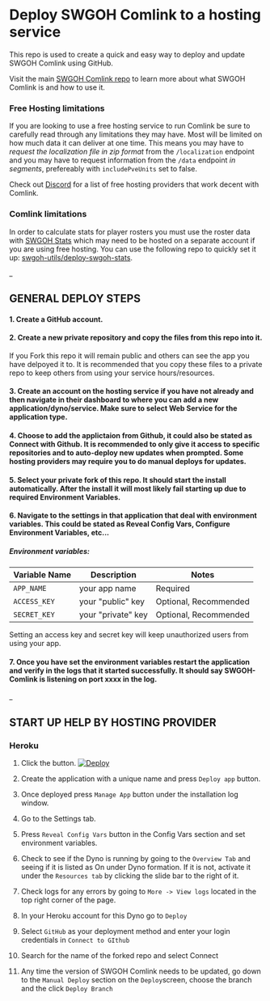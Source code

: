 # Deploy SWGOH Comlink to a hosting service
This repo is used to create a quick and easy way to deploy and update SWGOH Comlink using GitHub.

Visit the main [SWGOH Comlink repo](https://github.com/swgoh-utils/swgoh-comlink) to learn more about what SWGOH Comlink is and how to use it.

### Free Hosting limitations
If you are looking to use a free hosting service to run Comlink be sure to carefully read through any limitations they may have. Most will be limited on how much data it can deliver at one time. This means you may have to _request the localization file in zip format_ from the `/localization` endpoint and you may have to request information from the `/data` endpoint _in segments_, prefereably with `includePveUnits` set to false.

Check out [Discord](https://discord.gg/Kwnrfwu2NP) for a list of free hosting providers that work decent with Comlink.

### Comlink limitations
In order to calculate stats for player rosters you must use the roster data with [SWGOH Stats](https://github.com/swgoh-utils/swgoh-stats) which may need to be hosted on a separate account if you are using free hosting. You can use the following repo to quickly set it up: [swgoh-utils/deploy-swgoh-stats](https://github.com/swgoh-utils/deploy-swgoh-stats).

_
## GENERAL DEPLOY STEPS
#### 1. Create a GitHub account.

#### 2. Create a new private repository and copy the files from this repo into it.
If you Fork this repo it will remain public and others can see the app you have delpoyed it to. It is recommended that you copy these files to a private repo to keep others from using your service hours/resources.

#### 3. Create an account on the hosting service if you have not already and then navigate in their dashboard to where you can add a new application/dyno/service. Make sure to select Web Service for the application type.

#### 4. Choose to add the applictaion from Github, it could also be stated as Connect with Github. It is recommended to only give it access to specific repositories and to auto-deploy new updates when prompted. Some hosting providers may require you to do manual deploys for updates.

#### 5. Select your private fork of this repo. It should start the install automatically. After the install it will most likely fail starting up due to required Environment Variables.

#### 6. Navigate to the settings in that application that deal with environment variables. This could be stated as Reveal Config Vars, Configure Environment Variables, etc... 

##### Environment variables:

|Variable Name| Description                             | Notes |
|-------------|-----------------------------------------|------ |
|`APP_NAME` | your app name                 | Required|
|`ACCESS_KEY`| your "public" key | Optional, Recommended |
|`SECRET_KEY` | your "private" key | Optional, Recommended |

Setting an access key and secret key will keep unauthorized users from using your app.

#### 7. Once you have set the environment variables restart the application and verify in the logs that it started successfully. It should say SWGOH-Comlink is listening on port xxxx in the log.

_
## START UP HELP BY HOSTING PROVIDER
### Heroku
1. Click the button.
[![Deploy](https://www.herokucdn.com/deploy/button.svg)](https://dashboard.heroku.com/new?button-url=https%3A%2F%2Fgithub.com%2Fswgoh-utils%2Fdeploy-swgoh-comlink&template=https%3A%2F%2Fgithub.com%2Fswgoh-utils%2Fdeploy-swgoh-comlink)

2. Create the application with a unique name and press `Deploy app` button.

3. Once deployed press `Manage App` button under the installation log window.

4. Go to the Settings tab.

5. Press `Reveal Config Vars` button in the Config Vars section and set environment variables.

6. Check to see if the Dyno is running by going to the `Overview Tab` and seeing if it is listed as On under Dyno formation. If it is not, activate it under the `Resources tab` by clicking the slide bar to the right of it.

7. Check logs for any errors by going to `More -> View logs` located in the top right corner of the page.

8. In your Heroku account for this Dyno go to `Deploy`

9. Select `GitHub` as your deployment method and enter your login credentials in `Connect to GIthub`

10. Search for the name of the forked repo and select Connect

11. Any time the version of SWGOH Comlink needs to be updated, go down to the `Manual Deploy` section on the `Deploy`screen, choose the branch and the click `Deploy Branch`

